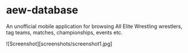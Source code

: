# aew-database
An unofficial mobile application for browsing All Elite Wrestling wrestlers, tag teams, matches, championships, events etc.

![Screenshot][screenshots/screenshot1.jpg]
